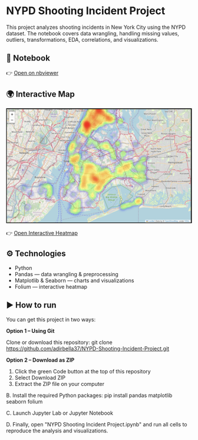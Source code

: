 # NYPD Shooting Incident Project

This project analyzes shooting incidents in New York City using the NYPD dataset.
The notebook covers data wrangling, handling missing values, outliers, transformations, EDA, correlations, and visualizations.

## 📓 Notebook
👉 [Open on nbviewer](https://nbviewer.org/url/raw.githubusercontent.com/adirbella37/NYPD-Shooting-Incident-Project/main/NYPD_Shooting_Incident_Project.ipynb)

## 🌍 Interactive Map
![Heatmap preview](images/heatmap_preview.png)

👉 [Open Interactive Heatmap](https://adirbella37.github.io/NYPD-Shooting-Incident-Project/heatmap.html)

## ⚙️ Technologies
- Python 
- Pandas — data wrangling & preprocessing
- Matplotlib & Seaborn — charts and visualizations
- Folium — interactive heatmap 

## ▶️ How to run

You can get this project in two ways:

   **Option 1 – Using Git**
   
   Clone or download this repository:
   git clone https://github.com/adirbella37/NYPD-Shooting-Incident-Project.git

   **Option 2 – Download as ZIP**
   1. Click the green Code button at the top of this repository
   2. Select Download ZIP
   3. Extract the ZIP file on your computer

B. Install the required Python packages:
   pip install pandas matplotlib seaborn folium

C. Launch Jupyter Lab or Jupyter Notebook

D. Finally, open "NYPD Shooting Incident Project.ipynb" and run all cells to reproduce the analysis and visualizations.

